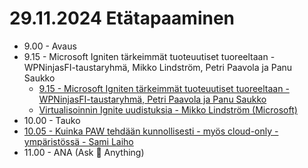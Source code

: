 # 29.11.2024 Etätapaaminen
* 9.00 - Avaus
* 9.15 - Microsoft Igniten tärkeimmät tuoteuutiset tuoreeltaan - WPNinjasFI-taustaryhmä, Mikko Lindström, Petri Paavola ja Panu Saukko
  * [9.15 - Microsoft Igniten tärkeimmät tuoteuutiset tuoreeltaan - WPNinjasFI-taustaryhmä, Petri Paavola ja Panu Saukko](20241129%20-%20Workplace%20Ninja%20User%20Group%20Finland%20-%20Intro%20ja%20Ignite-uutiset%20-%20WPNinjasFI-tiimi,%20Mikko%20Lindström,%20Petri%20Paavola%20ja%20Panu%20Saukko.pdf)
  * [Virtualisoinnin Ignite uudistuksia - Mikko Lindström (Microsoft)](20241129%20-%20Workplace%20Ninja%20User%20Group%20Finland%20-%20Virtualisoinnin%20Ignite%20uudistuksia%20-%20Mikko%20Lindström.pdf)
* 10.00 - Tauko
* [10.05 - Kuinka PAW tehdään kunnollisesti - myös cloud-only -ympäristössä - Sami Laiho](20241129%20-%20Kuinka%20PAW%20tehdään%20kunnollisesti%20-%20myös%20cloud-only%20-ympäristössä%20-%20Sami%20Laiho.pdf)
* 11.00 - ANA (Ask 🥷 Anything)

